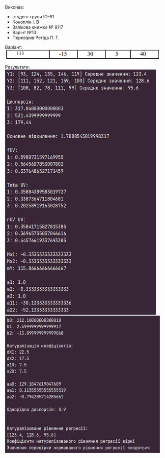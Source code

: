 Виконав:
- студент групи ІО-91
- Коноплін  І. В
- Залікова книжка № 9117
- Варінт №13
- Перевірив Регіда П. Г.

Варіант:
![Run1](/lab2/Screenshot_2.png)

Результати:
![Run1](/lab2/Screenshot_3.png)
![Run1](/lab2/Screenshot_4.png)


 


